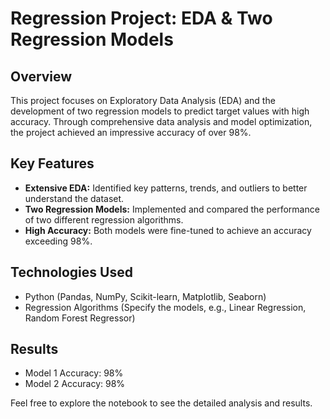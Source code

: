 # **Regression Project: EDA & Two Regression Models**  

## **Overview**  
This project focuses on Exploratory Data Analysis (EDA) and the development of two regression models to predict target values with high accuracy. Through comprehensive data analysis and model optimization, the project achieved an impressive accuracy of over 98%.  

## **Key Features**  
- **Extensive EDA:** Identified key patterns, trends, and outliers to better understand the dataset.  
- **Two Regression Models:** Implemented and compared the performance of two different regression algorithms.  
- **High Accuracy:** Both models were fine-tuned to achieve an accuracy exceeding 98%.  

## **Technologies Used**  
- Python (Pandas, NumPy, Scikit-learn, Matplotlib, Seaborn)  
- Regression Algorithms (Specify the models, e.g., Linear Regression, Random Forest Regressor)  

## **Results**  
- Model 1 Accuracy: 98%  
- Model 2 Accuracy: 98%  

Feel free to explore the notebook to see the detailed analysis and results.
